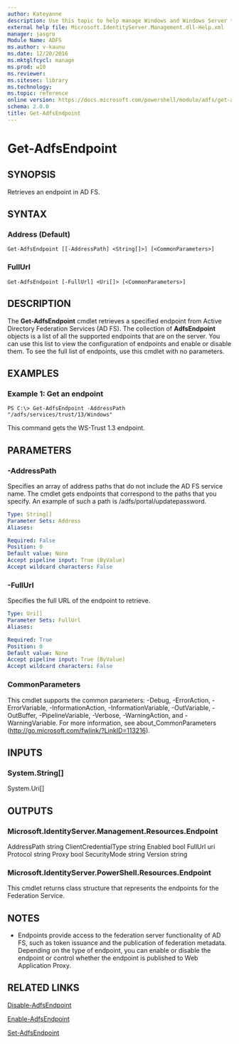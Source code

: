 ```yaml
---
author: Kateyanne
description: Use this topic to help manage Windows and Windows Server technologies with Windows PowerShell.
external help file: Microsoft.IdentityServer.Management.dll-Help.xml
manager: jasgro
Module Name: ADFS
ms.author: v-kaunu
ms.date: 12/20/2016
ms.mktglfcycl: manage
ms.prod: w10
ms.reviewer: 
ms.sitesec: library
ms.technology: 
ms.topic: reference
online version: https://docs.microsoft.com/powershell/module/adfs/get-adfsendpoint?view=windowsserver2019-ps&wt.mc_id=ps-gethelp
schema: 2.0.0
title: Get-AdfsEndpoint
---
```


# Get-AdfsEndpoint

## SYNOPSIS
Retrieves an endpoint in AD FS.

## SYNTAX

### Address (Default)
```
Get-AdfsEndpoint [[-AddressPath] <String[]>] [<CommonParameters>]
```

### FullUrl
```
Get-AdfsEndpoint [-FullUrl] <Uri[]> [<CommonParameters>]
```

## DESCRIPTION
The **Get-AdfsEndpoint** cmdlet retrieves a specified endpoint from Active Directory Federation Services (AD FS).
The collection of **AdfsEndpoint** objects is a list of all the supported endpoints that are on the server.
You can use this list to view the configuration of endpoints and enable or disable them.
To see the full list of endpoints, use this cmdlet with no parameters.

## EXAMPLES

### Example 1: Get an endpoint
```
PS C:\> Get-AdfsEndpoint -AddressPath "/adfs/services/trust/13/Windows"
```

This command gets the WS-Trust 1.3 endpoint.

## PARAMETERS

### -AddressPath
Specifies an array of address paths that do not include the AD FS service name.
The cmdlet gets endpoints that correspond to the paths that you specify.
An example of such a path is /adfs/portal/updatepassword.

```yaml
Type: String[]
Parameter Sets: Address
Aliases: 

Required: False
Position: 0
Default value: None
Accept pipeline input: True (ByValue)
Accept wildcard characters: False
```

### -FullUrl
Specifies the full URL of the endpoint to retrieve.

```yaml
Type: Uri[]
Parameter Sets: FullUrl
Aliases: 

Required: True
Position: 0
Default value: None
Accept pipeline input: True (ByValue)
Accept wildcard characters: False
```

### CommonParameters
This cmdlet supports the common parameters: -Debug, -ErrorAction, -ErrorVariable, -InformationAction, -InformationVariable, -OutVariable, -OutBuffer, -PipelineVariable, -Verbose, -WarningAction, and -WarningVariable. For more information, see about_CommonParameters (http://go.microsoft.com/fwlink/?LinkID=113216).

## INPUTS

### System.String[]
System.Uri[]

## OUTPUTS

### Microsoft.IdentityServer.Management.Resources.Endpoint
AddressPath           string
ClientCredentialType  string
Enabled               bool
FullUrl               uri
Protocol              string
Proxy                 bool
SecurityMode          string
Version               string

### Microsoft.IdentityServer.PowerShell.Resources.Endpoint
This cmdlet returns class structure that represents the endpoints for the Federation Service.

## NOTES
* Endpoints provide access to the federation server functionality of AD FS, such as token issuance and the publication of federation metadata. Depending on the type of endpoint, you can enable or disable the endpoint or control whether the endpoint is published to Web Application Proxy.

## RELATED LINKS

[Disable-AdfsEndpoint](./Disable-AdfsEndpoint.md)

[Enable-AdfsEndpoint](./Enable-AdfsEndpoint.md)

[Set-AdfsEndpoint](./Set-AdfsEndpoint.md)

